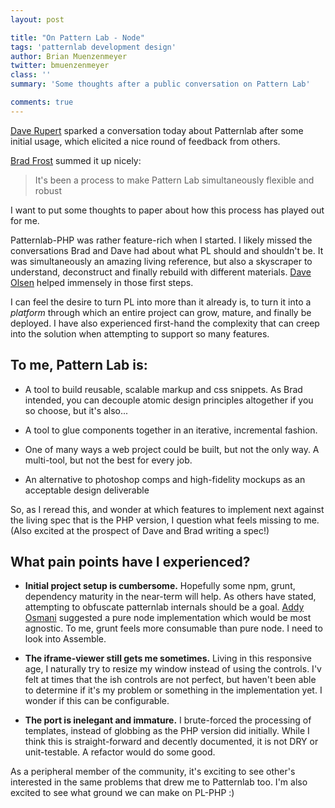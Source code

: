 ```yaml
---
layout: post

title: "On Pattern Lab - Node"
tags: 'patternlab development design'
author: Brian Muenzenmeyer
twitter: bmuenzenmeyer
class: ''
summary: 'Some thoughts after a public conversation on Pattern Lab'

comments: true
---
```


[Dave Rupert](https://twitter.com/davatron5000) sparked a conversation today about Patternlab after some initial usage, which elicited a nice round of feedback from others.

[Brad Frost](https://twitter.com/bradfrost) summed it up nicely:
<blockquote>It's been a process to make Pattern Lab simultaneously flexible and robust</blockquote>

I want to put some thoughts to paper about how this process has played out for me.

Patternlab-PHP was rather feature-rich when I started. I likely missed the conversations Brad and Dave had about what PL should and shouldn't be. It was simultaneously an amazing living reference, but also a skyscraper to understand, deconstruct and finally rebuild with different materials. [Dave Olsen](https://twitter.com/dmolsen) helped immensely in those first steps.

I can feel the desire to turn PL into more than it already is, to turn it into a _platform_ through which an entire project can grow, mature, and finally be deployed. I have also experienced first-hand the complexity that can creep into the solution when attempting to support so many features.

## To me, Pattern Lab is:
* A tool to build reusable, scalable markup and css snippets. As Brad intended, you can decouple atomic design principles altogether if you so choose, but it's also...

* A tool to glue components together in an iterative, incremental fashion.

* One of many ways a web project could be built, but not the only way. A multi-tool, but not the best for every job.

* An alternative to photoshop comps and high-fidelity mockups as an acceptable design deliverable

So, as I reread this, and wonder at which features to implement next against the living spec that is the PHP version, I question what feels missing to me. (Also excited at the prospect of Dave and Brad writing a spec!)

## What pain points have I experienced?

* **Initial project setup is cumbersome.** Hopefully some npm, grunt, dependency maturity in the near-term will help. As others have stated, attempting to obfuscate patternlab internals should be a goal. [Addy Osmani](https://twitter.com/addyosmani) suggested a pure node implementation which would be most agnostic. To me, grunt feels more consumable than pure node. I need to look into Assemble.

* **The iframe-viewer still gets me sometimes.** Living in this responsive age, I naturally try to resize my window instead of using the controls. I'v felt at times that the ish controls are not perfect, but haven't been able to determine if it's my problem or something in the implementation yet. I wonder if this can be configurable.

* **The port is inelegant and immature.** I brute-forced the processing of templates, instead of globbing as the PHP version did initially. While I think this is straight-forward and decently documented, it is not DRY or unit-testable. A refactor would do some good.

As a peripheral member of the community, it's exciting to see other's interested in the same problems that drew me to Patternlab too. I'm also excited to see what ground we can make on PL-PHP :)
